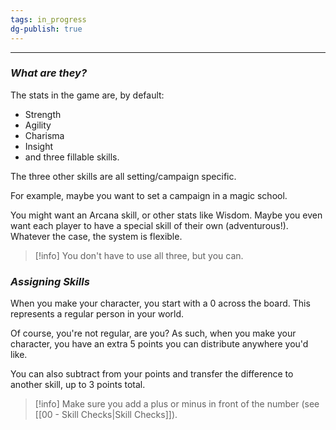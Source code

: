 ```yaml
---
tags: in_progress
dg-publish: true
---
```

---
### *What are they?*
The stats in the game are, by default:
- Strength
- Agility
- Charisma
- Insight
- and three fillable skills.

The three other skills are all setting/campaign specific. 

For example, maybe you want to set a campaign in a magic school.

You might want an Arcana skill, or other stats like Wisdom. Maybe you even want each player to have a special skill of their own (adventurous!). Whatever the case, the system is flexible.

> [!info]
> You don't have to use all three, but you can.

### *Assigning Skills*
When you make your character, you start with a 0 across the board. This represents a regular person in your world.

Of course, you're not regular, are you? As such, when you make your character, you have an extra 5 points you can distribute anywhere you'd like.

You can also subtract from your points and transfer the difference to another skill, up to 3 points total.

> [!info]
> Make sure you add a plus or minus in front of the number 
> (see [[00 - Skill Checks|Skill Checks]]).

